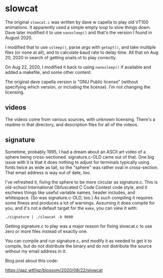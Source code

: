 slowcat
=======

The original `slowcat.c` was written by dave w capella to play old
VT100 animations. It apparently used a simple empty loop to slow
things down. Dave later modified it to use `nanosleep()` and that's
the version I found in August 2020.

I modified that to use `usleep()`, parse args with `getopt()`, and
take multiple files (or none at all), and to calculate baud rate to
delay time. All that on Aug 20, 2020 in search of getting snails.vt
to play correctly.

On Aug 22, 2020, I modified it back to using `nanosleep()` if available
and added a makefile, and some other content.

The original dave capella version is "GNU Public license" (without
specifying which version, or including the license). I'm not changing
the licensing.

videos
------

The videos come from various sources, with unknown licensing. There's
a readme in that directory, and description files for all of the videos.

signature
---------

Sometime, probably 1995, I had a dream about an ASCII art video of a
sphere being cross-sectioned. signature.c-OLD came out of that. One
big issue with it is that it does nothing to adjust for terminals
typically using fonts twice as wide as tall, so the "sphere" was rather
oval in cross-section. That email address is way out of date, too.

I've refreshed it, fixing the sphere to be more circular as signature.c.
This is old-school International Obfuscated C Code Contest code style,
and it eschews things like useful variable names, header includes, and
whitespace. (So was signature.c-OLD, too.) As such compiling it requires
some finess and produces a lot of warnings. Assuming it does compile
for you, and it's not a default target for the `make`, you can view it
with:

```
./signature | ./slowcat -b 9600
```

Getting signature.c to play was a major reason for fixing slowcat.c to
use zero or more files instead of exactly one.

You can compile and run signature.c, and modify it as needed to get it
to compile, but do not distribute the binary and do not distribute the
source without my email address in it.


Blog post about this code:

https://qaz.wtf/qz/blosxom/2020/08/22/slowcat
